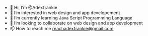 - 👋 Hi, I’m @Adexfrankie
- 👀 I’m interested in web design and app developement
- 🌱 I’m currently learning Java Script Programming Language
- 💞️ I’m looking to collaborate on web design and app development
- 📫 How to reach me reachadexfrankie@gmail.com

<!---
Adexfrankie/Adexfrankie is a ✨ special ✨ repository because its `README.md` (this file) appears on your GitHub profile.
You can click the Preview link to take a look at your changes.
--->
